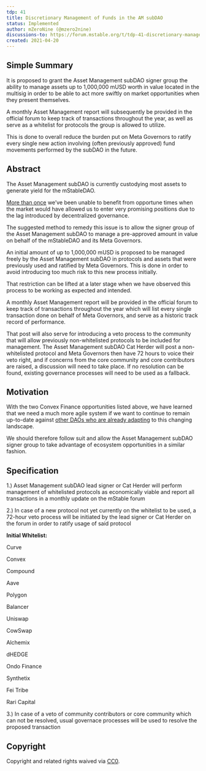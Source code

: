 ```yaml
---
tdp: 41
title: Discretionary Management of Funds in the AM subDAO
status: Implemented
author: mZeroNine (@mzero2nine)
discussions-to: https://forum.mstable.org/t/tdp-41-discretionary-management-of-funds-in-the-am-subdao/859
created: 2021-04-20
---
```


## Simple Summary

It is proposed to grant the Asset Management subDAO signer group the ability to manage assets up to 1,000,000 mUSD worth in value located in the multisig in order to be able to act more swiftly on market opportunities when they present themselves.

A monthly Asset Management report will subsequently be provided in the official forum to keep track of transactions throughout the year, as well as serve as a whitelist for protocols the group is allowed to utilize.

This is done to overall reduce the burden put on Meta Governors to ratify every single new action involving (often previously approved) fund movements performed by the subDAO in the future.

## Abstract

The Asset Management subDAO is currently custodying most assets to generate yield for the mStableDAO.

[More than once](https://forum.mstable.org/t/thoughts-on-how-mstable-should-move-forward-in-2022/757) we’ve been unable to benefit from opportune times when the market would have allowed us to enter very promising positions due to the lag introduced by decentralized governance.

The suggested method to remedy this issue is to allow the signer group of the Asset Management subDAO to manage a pre-approved amount in value on behalf of the mStableDAO and its Meta Governors.

An initial amount of up to 1,000,000 mUSD is proposed to be managed freely by the Asset Management subDAO in protocols and assets that were previously used and ratified by Meta Governors. This is done in order to avoid introducing too much risk to this new process initially.

That restriction can be lifted at a later stage when we have observed this process to be working as expected and intended.

A monthly Asset Management report will be provided in the official forum to keep track of transactions throughout the year which will list every single transaction done on behalf of Meta Governors, and serve as a historic track record of performance.

That post will also serve for introducing a veto process to the community that will allow previously non-whitelisted protocols to be included for management. The Asset Management subDAO Cat Herder will post a non-whitelisted protocol and Meta Governors then have 72 hours to voice their veto right, and if concerns from the core community and core contributors are raised, a discussion will need to take place. If no resolution can be found, existing governance processes will need to be used as a fallback.

## Motivation

With the two Convex Finance opportunities listed above, we have learned that we need a much more agile system if we want to continue to remain up-to-date against [other DAOs who are already adapting](https://vote.gro.xyz/#/proposal/0x2ff87cfdfa54b7c57d0b8378a34dc9e6f15d5c5ed158cde9e9d2fc9d5947d638) to this changing landscape.

We should therefore follow suit and allow the Asset Management subDAO signer group to take advantage of ecosystem opportunities in a similar fashion.

## Specification

1.) Asset Management subDAO lead signer or Cat Herder will perform management of whitelisted protocols as economically viable and report all transactions in a monthly update on the mStable forum

2.) In case of a new protocol not yet currently on the whitelist to be used, a 72-hour veto process will be initiated by the lead signer or Cat Herder on the forum in order to ratify usage of said protocol

**Initial Whitelist:** 

Curve

Convex

Compound

Aave

Polygon

Balancer

Uniswap

CowSwap

Alchemix

dHEDGE

Ondo Finance

Synthetix

Fei Tribe

Rari Capital

3.) In case of a veto of community contributors or core community which can not be resolved, usual governace processes will be used to resolve the proposed transaction

## Copyright

Copyright and related rights waived via [CC0](https://creativecommons.org/publicdomain/zero/1.0/).